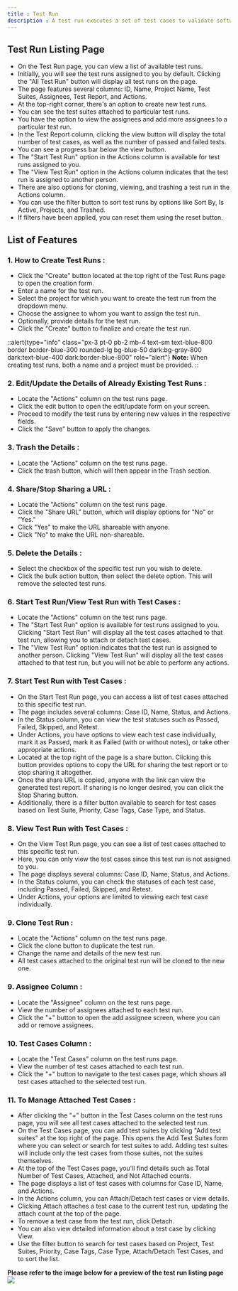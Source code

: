 ```yaml
---
title : Test Run
description : A test run executes a set of test cases to validate software functionality, performance, and reliability in a controlled environment. It aims to identify defects, ensure expected behavior across different conditions, and verify that recent changes haven't introduced new issues. 
---
```


## Test Run Listing Page

- On the Test Run page, you can view a list of available test runs.
- Initially, you will see the test runs assigned to you by default. Clicking the "All Test Run" button will display all test runs on the page.
- The page features several columns: ID, Name, Project Name, Test Suites, Assignees, Test Report, and Actions.
- At the top-right corner, there's an option to create new test runs.
- You can see the test suites attached to particular test runs.
- You have the option to view the assignees and add more assignees to a particular test run.
- In the Test Report column, clicking the view button will display the total number of test cases, as well as the number of passed and failed tests.
- You can see a progress bar below the view button.
- The "Start Test Run" option in the Actions column is available for test runs assigned to you.
- The "View Test Run" option in the Actions column indicates that the test run is assigned to another person.
- There are also options for cloning, viewing, and trashing a test run in the Actions column.
- You can use the filter button to sort test runs by options like Sort By, Is Active, Projects, and Trashed.
- If filters have been applied, you can reset them using the reset button.

## List of Features

### 1. How to Create Test Runs :
- Click the "Create" button located at the top right of the Test Runs page to open the creation form.
- Enter a name for the test run.
- Select the project for which you want to create the test run from the dropdown menu.
- Choose the assignee to whom you want to assign the test run.
- Optionally, provide details for the test run.
- Click the "Create" button to finalize and create the test run.

::alert{type="info" class="px-3 pt-0 pb-2 mb-4 text-sm text-blue-800 border border-blue-300 rounded-lg bg-blue-50 dark:bg-gray-800 dark:text-blue-400 dark:border-blue-800" role="alert"}
**Note:** When creating test runs, both a name and a project must be provided.
::

### 2. Edit/Update the Details of Already Existing Test Runs :
- Locate the "Actions" column on the test runs page.
- Click the edit button to open the edit/update form on your screen.
- Proceed to modify the test runs by entering new values in the respective fields.
- Click the "Save" button to apply the changes.

### 3. Trash the Details :
- Locate the "Actions" column on the test runs page.
- Click the trash button, which will then appear in the Trash section.

### 4. Share/Stop Sharing a URL :
- Locate the "Actions" column on the test runs page.
- Click the "Share URL" button, which will display options for "No" or "Yes."
- Click "Yes" to make the URL shareable with anyone.
- Click "No" to make the URL non-shareable.

### 5. Delete the Details :
- Select the checkbox of the specific test run you wish to delete.
- Click the bulk action button, then select the delete option. This will remove the selected test runs.

### 6. Start Test Run/View Test Run with Test Cases :
- Locate the "Actions" column on the test runs page.
- The "Start Test Run" option is available for test runs assigned to you. Clicking "Start Test Run" will display all the test cases attached to that test run, allowing you to attach or detach test cases.
- The "View Test Run" option indicates that the test run is assigned to another person. Clicking "View Test Run" will display all the test cases attached to that test run, but you will not be able to perform any actions.

### 7. Start Test Run with Test Cases :
- On the Start Test Run page, you can access a list of test cases attached to this specific test run.
- The page includes several columns: Case ID, Name, Status, and Actions.
- In the Status column, you can view the test statuses such as Passed, Failed, Skipped, and Retest.
- Under Actions, you have options to view each test case individually, mark it as Passed, mark it as Failed (with or without notes), or take other appropriate actions.
- Located at the top right of the page is a share button. Clicking this button provides options to copy the URL for sharing the test report or to stop sharing it altogether.
- Once the share URL is copied, anyone with the link can view the generated test report. If sharing is no longer desired, you can click the Stop Sharing button.
- Additionally, there is a filter button available to search for test cases based on Test Suite, Priority, Case Tags, Case Type, and Status.

### 8. View Test Run with Test Cases :
- On the View Test Run page, you can see a list of test cases attached to this specific test run.
- Here, you can only view the test cases since this test run is not assigned to you.
- The page displays several columns: Case ID, Name, Status, and Actions.
- In the Status column, you can check the statuses of each test case, including Passed, Failed, Skipped, and Retest.
- Under Actions, your options are limited to viewing each test case individually.

### 9. Clone Test Run :
- Locate the "Actions" column on the test runs page.
- Click the clone button to duplicate the test run.
- Change the name and details of the new test run.
- All test cases attached to the original test run will be cloned to the new one.

### 9. Assignee Column :
- Locate the "Assignee" column on the test runs page.
- View the number of assignees attached to each test run.
- Click the "+" button to open the add assignee screen, where you can add or remove assignees.

### 10. Test Cases Column :
- Locate the "Test Cases" column on the test runs page.
- View the number of test cases attached to each test run.
- Click the "+" button to navigate to the test cases page, which shows all test cases attached to the selected test run.

### 11. To Manage Attached Test Cases :
- After clicking the "+" button in the Test Cases column on the test runs page, you will see all test cases attached to the selected test run.
- On the Test Cases page, you can add test suites by clicking "Add test suites" at the top right of the page. This opens the Add Test Suites form where you can select or search for test suites to add. Adding test suites will include only the test cases from those suites, not the suites themselves.
- At the top of the Test Cases page, you'll find details such as Total Number of Test Cases, Attached, and Not Attached counts.
- The page displays a list of test cases with columns for Case ID, Name, and Actions.
- In the Actions column, you can Attach/Detach test cases or view details.
- Clicking Attach attaches a test case to the current test run, updating the attach count at the top of the page.
- To remove a test case from the test run, click Detach.
- You can also view detailed information about a test case by clicking View.
- Use the filter button to search for test cases based on Project, Test Suites, Priority, Case Tags, Case Type, Attach/Detach Test Cases, and to sort the list.

**Please refer to the image below for a preview of the test run listing page**
<img src="/images/testing/TestRun.png">

